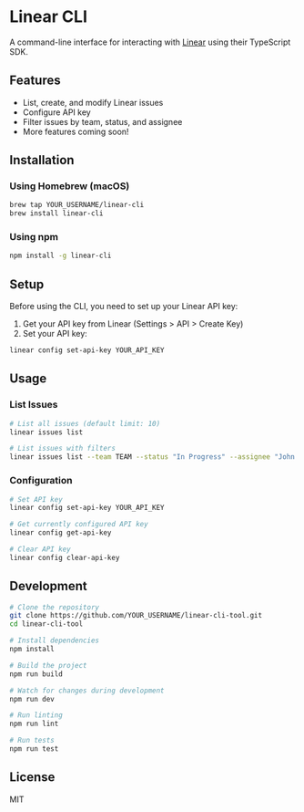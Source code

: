 # Linear CLI

A command-line interface for interacting with [Linear](https://linear.app) using their TypeScript SDK.

## Features

- List, create, and modify Linear issues
- Configure API key
- Filter issues by team, status, and assignee
- More features coming soon!

## Installation

### Using Homebrew (macOS)

```bash
brew tap YOUR_USERNAME/linear-cli
brew install linear-cli
```

### Using npm

```bash
npm install -g linear-cli
```

## Setup

Before using the CLI, you need to set up your Linear API key:

1. Get your API key from Linear (Settings > API > Create Key)
2. Set your API key:

```bash
linear config set-api-key YOUR_API_KEY
```

## Usage

### List Issues

```bash
# List all issues (default limit: 10)
linear issues list

# List issues with filters
linear issues list --team TEAM --status "In Progress" --assignee "John Doe" --limit 20
```

### Configuration

```bash
# Set API key
linear config set-api-key YOUR_API_KEY

# Get currently configured API key
linear config get-api-key

# Clear API key
linear config clear-api-key
```

## Development

```bash
# Clone the repository
git clone https://github.com/YOUR_USERNAME/linear-cli-tool.git
cd linear-cli-tool

# Install dependencies
npm install

# Build the project
npm run build

# Watch for changes during development
npm run dev

# Run linting
npm run lint

# Run tests
npm run test
```

## License

MIT
